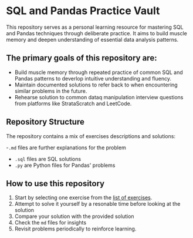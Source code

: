 # SQL and Pandas Practice Vault

This repository serves as a personal learning resource for mastering SQL and Pandas techniques through deliberate practice. It aims to build muscle memory and deepen understanding of essential data analysis patterns. 

## The primary goals of this repository are:
- Build muscle memory through repeated practice of common SQL and Pandas patterns to deverlop intuitive understanding and fluency. 
- Maintain documented solutions to refer back to when encountering similar problems in the future. 
- Rehearse solution to common dataq manipulation interview questions from platforms like StrataScratch and LeetCode.

## Repository Structure

The repository contains a mix of exercises descriptions and solutions:

-`.md` files are further explanations for the problem
- `.sql` files are SQL solutions
- `.py` are Python files for Pandas' problems 

## How to use this repository

1. Start by selecting one exercise from the [list of exercises](list_exercises.md).
2. Attempt to solve it yourself by a resonable time before looking at the solution
3. Compare your solution with the provided solution
4. Check the `md` files for insights
5. Revisit problems periodically to reinforce learning.  
